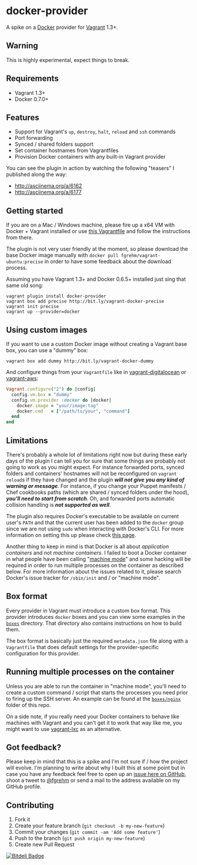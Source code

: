 # docker-provider

A spike on a [Docker](http://www.docker.io/) provider for [Vagrant](http://www.vagrantup.com/)
1.3+.


## Warning

This is highly experimental, expect things to break.


## Requirements

* Vagrant 1.3+
* Docker 0.7.0+


## Features

* Support for Vagrant's `up`, `destroy`, `halt`, `reload` and `ssh` commands
* Port forwarding
* Synced / shared folders support
* Set container hostnames from Vagrantfiles
* Provision Docker containers with any built-in Vagrant provider

You can see the plugin in action by watching the following "teasers" I published
along the way:

* http://asciinema.org/a/6162
* http://asciinema.org/a/6177


## Getting started

If you are on a Mac / Windows machine, please fire up a x64 VM with Docker +
Vagrant installed or use [this Vagrantfile](https://gist.github.com/fgrehm/fc48fb51ec7df64439e4)
and follow the instructions from there.

The plugin is not very user friendly at the moment, so please download the base
Docker image manually with `docker pull fgrehm/vagrant-ubuntu:precise` in order
to have some feedback about the download process.

Assuming you have Vagrant 1.3+ and Docker 0.6.5+ installed just sing that same
old song:

```
vagrant plugin install docker-provider
vagrant box add precise http://bit.ly/vagrant-docker-precise
vagrant init precise
vagrant up --provider=docker
```


## Using custom images

If you want to use a custom Docker image without creating a Vagrant base box,
you can use a "dummy" box:

```
vagrant box add dummy http://bit.ly/vagrant-docker-dummy
```

And configure things from your `Vagrantfile` like in [vagrant-digitalocean](https://github.com/smdahlen/vagrant-digitalocean#configure)
or [vagrant-aws](https://github.com/mitchellh/vagrant-aws#quick-start):

```ruby
Vagrant.configure("2") do |config|
  config.vm.box = "dummy"
  config.vm.provider :docker do |docker|
    docker.image = "your/image:tag"
    docker.cmd   = ["/path/to/your", "command"]
  end
end
```


## Limitations

There's probably a whole lot of limitations right now but during these early days
of the plugin I can tell you for sure that some things are probably not going to
work as you might expect. For instance forwarded ports, synced folders and containers'
hostnames will not be reconfigured on `vagrant reload`s if they have changed and
the plugin **_will not give you any kind of warning or message_**. For instance,
if you change your Puppet manifests / Chef cookbooks paths (which are shared /
synced folders under the hood), **_you'll need to start from scratch_**. Oh,
and forwarded ports automatic collision handling is **_not supported as well_**.

The plugin also requires Docker's executable to be available on current user's `PATH`
and that the current user has been added to the `docker` group since we are not
using `sudo` when interacting with Docker's CLI. For more information on setting
this up please check [this page](http://docs.docker.io/en/latest/use/basics/#why-sudo).

Another thing to keep in mind is that Docker is all about _application containers_
and not _machine containers_. I failed to boot a Docker container in what people
have been calling "[machine mode](https://github.com/dotcloud/docker/issues/2170#issuecomment-26118964)"
and some hacking will be required in order to run multiple processes on the
container as described below. For more information about the issues related to
it, please search Docker's issue tracker for `/sbin/init` and / or "machine mode".


## Box format

Every provider in Vagrant must introduce a custom box format. This provider introduces
`docker` boxes and you can view some examples in the [`boxes`](boxes) directory.
That directory also contains instructions on how to build them.

The box format is basically just the required `metadata.json` file along with a
`Vagrantfile` that does default settings for the provider-specific configuration
for this provider.


## Running multiple processes on the container

Unless you are able to run the container in "machine mode", you'll need to create
a custom command / script that starts the processes you need prior to firing up
the SSH server. An example can be found at the [`boxes/nginx`](boxes/nginx)
folder of this repo.

On a side note, if you really need your Docker containers to behave like machines
with Vagrant and you can't get it to work that way like me, you might want to use
[vagrant-lxc](https://github.com/fgrehm/vagrant-lxc) as an alternative.


## Got feedback?

Please keep in mind that this is a spike and I'm not sure if / how the project
will evolve. I'm planning to write about why I built this at some point but
in case you have any feedback feel free to open up an [issue here on GitHub](https://github.com/fgrehm/docker-provider/issues),
shoot a tweet to [@fgrehm](https://twitter.com/fgrehm) or send a mail to the
address available on my GitHub profile.


## Contributing

1. Fork it
2. Create your feature branch (`git checkout -b my-new-feature`)
3. Commit your changes (`git commit -am 'Add some feature'`)
4. Push to the branch (`git push origin my-new-feature`)
5. Create new Pull Request

[![Bitdeli Badge](https://d2weczhvl823v0.cloudfront.net/fgrehm/docker-provider/trend.png)](https://bitdeli.com/free "Bitdeli Badge")
